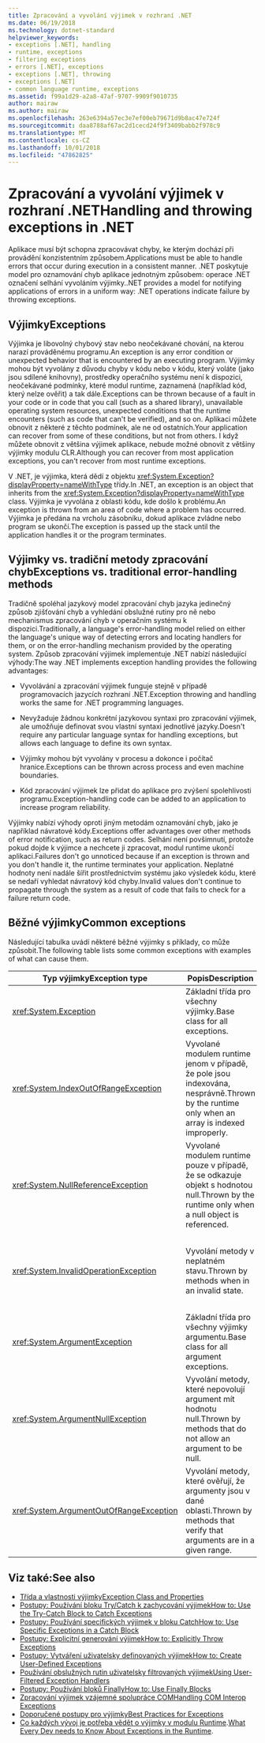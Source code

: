 ```yaml
---
title: Zpracování a vyvolání výjimek v rozhraní .NET
ms.date: 06/19/2018
ms.technology: dotnet-standard
helpviewer_keywords:
- exceptions [.NET], handling
- runtime, exceptions
- filtering exceptions
- errors [.NET], exceptions
- exceptions [.NET], throwing
- exceptions [.NET]
- common language runtime, exceptions
ms.assetid: f99a1d29-a2a8-47af-9707-9909f9010735
author: mairaw
ms.author: mairaw
ms.openlocfilehash: 263e6394a57ec3e7ef00eb79671d9b8ac47e724f
ms.sourcegitcommit: daa8788af67ac2d1cecd24f9f3409babb2f978c9
ms.translationtype: MT
ms.contentlocale: cs-CZ
ms.lasthandoff: 10/01/2018
ms.locfileid: "47862825"
---
```

# <a name="handling-and-throwing-exceptions-in-net"></a><span data-ttu-id="ad07c-102">Zpracování a vyvolání výjimek v rozhraní .NET</span><span class="sxs-lookup"><span data-stu-id="ad07c-102">Handling and throwing exceptions in .NET</span></span>

<span data-ttu-id="ad07c-103">Aplikace musí být schopna zpracovávat chyby, ke kterým dochází při provádění konzistentním způsobem.</span><span class="sxs-lookup"><span data-stu-id="ad07c-103">Applications must be able to handle errors that occur during execution in a consistent manner.</span></span> <span data-ttu-id="ad07c-104">.NET poskytuje model pro oznamování chyb aplikace jednotným způsobem: operace .NET označení selhání vyvoláním výjimky.</span><span class="sxs-lookup"><span data-stu-id="ad07c-104">.NET provides a model for notifying applications of errors in a uniform way: .NET operations indicate failure by throwing exceptions.</span></span>

## <a name="exceptions"></a><span data-ttu-id="ad07c-105">Výjimky</span><span class="sxs-lookup"><span data-stu-id="ad07c-105">Exceptions</span></span>

<span data-ttu-id="ad07c-106">Výjimka je libovolný chybový stav nebo neočekávané chování, na kterou narazí prováděnému programu.</span><span class="sxs-lookup"><span data-stu-id="ad07c-106">An exception is any error condition or unexpected behavior that is encountered by an executing program.</span></span> <span data-ttu-id="ad07c-107">Výjimky mohou být vyvolány z důvodu chyby v kódu nebo v kódu, který voláte (jako jsou sdílené knihovny), prostředky operačního systému není k dispozici, neočekávané podmínky, které modul runtime, zaznamená (například kód, který nelze ověřit) a tak dále.</span><span class="sxs-lookup"><span data-stu-id="ad07c-107">Exceptions can be thrown because of a fault in your code or in code that you call (such as a shared library), unavailable operating system resources, unexpected conditions that the runtime encounters (such as code that can't be verified), and so on.</span></span> <span data-ttu-id="ad07c-108">Aplikaci můžete obnovit z některé z těchto podmínek, ale ne od ostatních.</span><span class="sxs-lookup"><span data-stu-id="ad07c-108">Your application can recover from some of these conditions, but not from others.</span></span> <span data-ttu-id="ad07c-109">I když můžete obnovit z většina výjimek aplikace, nebude možné obnovit z většiny výjimky modulu CLR.</span><span class="sxs-lookup"><span data-stu-id="ad07c-109">Although you can recover from most application exceptions, you can't recover from most runtime exceptions.</span></span>

<span data-ttu-id="ad07c-110">V .NET, je výjimka, která dědí z objektu <xref:System.Exception?displayProperty=nameWithType> třídy.</span><span class="sxs-lookup"><span data-stu-id="ad07c-110">In .NET, an exception is an object that inherits from the <xref:System.Exception?displayProperty=nameWithType> class.</span></span> <span data-ttu-id="ad07c-111">Výjimka je vyvolána z oblasti kódu, kde došlo k problému.</span><span class="sxs-lookup"><span data-stu-id="ad07c-111">An exception is thrown from an area of code where a problem has occurred.</span></span> <span data-ttu-id="ad07c-112">Výjimka je předána na vrcholu zásobníku, dokud aplikace zvládne nebo program se ukončí.</span><span class="sxs-lookup"><span data-stu-id="ad07c-112">The exception is passed up the stack until the application handles it or the program terminates.</span></span>

## <a name="exceptions-vs-traditional-error-handling-methods"></a><span data-ttu-id="ad07c-113">Výjimky vs. tradiční metody zpracování chyb</span><span class="sxs-lookup"><span data-stu-id="ad07c-113">Exceptions vs. traditional error-handling methods</span></span>

<span data-ttu-id="ad07c-114">Tradičně spoléhal jazykový model zpracování chyb jazyka jedinečný způsob zjišťování chyb a vyhledání obslužné rutiny pro ně nebo mechanismus zpracování chyb v operačním systému k dispozici.</span><span class="sxs-lookup"><span data-stu-id="ad07c-114">Traditionally, a language's error-handling model relied on either the language's unique way of detecting errors and locating handlers for them, or on the error-handling mechanism provided by the operating system.</span></span> <span data-ttu-id="ad07c-115">Způsob zpracování výjimek implementuje .NET nabízí následující výhody:</span><span class="sxs-lookup"><span data-stu-id="ad07c-115">The way .NET implements exception handling provides the following advantages:</span></span>

- <span data-ttu-id="ad07c-116">Vyvolávání a zpracování výjimek funguje stejně v případě programovacích jazycích rozhraní .NET.</span><span class="sxs-lookup"><span data-stu-id="ad07c-116">Exception throwing and handling works the same for .NET programming languages.</span></span>

- <span data-ttu-id="ad07c-117">Nevyžaduje žádnou konkrétní jazykovou syntaxi pro zpracování výjimek, ale umožňuje definovat svou vlastní syntaxi jednotlivé jazyky.</span><span class="sxs-lookup"><span data-stu-id="ad07c-117">Doesn't require any particular language syntax for handling exceptions, but allows each language to define its own syntax.</span></span>

- <span data-ttu-id="ad07c-118">Výjimky mohou být vyvolány v procesu a dokonce i počítač hranice.</span><span class="sxs-lookup"><span data-stu-id="ad07c-118">Exceptions can be thrown across process and even machine boundaries.</span></span>

- <span data-ttu-id="ad07c-119">Kód zpracování výjimek lze přidat do aplikace pro zvýšení spolehlivosti programu.</span><span class="sxs-lookup"><span data-stu-id="ad07c-119">Exception-handling code can be added to an application to increase program reliability.</span></span>

<span data-ttu-id="ad07c-120">Výjimky nabízí výhody oproti jiným metodám oznamování chyb, jako je například návratové kódy.</span><span class="sxs-lookup"><span data-stu-id="ad07c-120">Exceptions offer advantages over other methods of error notification, such as return codes.</span></span> <span data-ttu-id="ad07c-121">Selhání není povšimnutí, protože pokud dojde k výjimce a nechcete ji zpracovat, modul runtime ukončí aplikaci.</span><span class="sxs-lookup"><span data-stu-id="ad07c-121">Failures don't go unnoticed because if an exception is thrown and you don't handle it, the runtime terminates your application.</span></span> <span data-ttu-id="ad07c-122">Neplatné hodnoty není nadále šířit prostřednictvím systému jako výsledek kódu, které se nedaří vyhledat návratový kód chyby.</span><span class="sxs-lookup"><span data-stu-id="ad07c-122">Invalid values don't continue to propagate through the system as a result of code that fails to check for a failure return code.</span></span>

## <a name="common-exceptions"></a><span data-ttu-id="ad07c-123">Běžné výjimky</span><span class="sxs-lookup"><span data-stu-id="ad07c-123">Common exceptions</span></span>

<span data-ttu-id="ad07c-124">Následující tabulka uvádí některé běžné výjimky s příklady, co může způsobit.</span><span class="sxs-lookup"><span data-stu-id="ad07c-124">The following table lists some common exceptions with examples of what can cause them.</span></span>

| <span data-ttu-id="ad07c-125">Typ výjimky</span><span class="sxs-lookup"><span data-stu-id="ad07c-125">Exception type</span></span> | <span data-ttu-id="ad07c-126">Popis</span><span class="sxs-lookup"><span data-stu-id="ad07c-126">Description</span></span> | <span data-ttu-id="ad07c-127">Příklad</span><span class="sxs-lookup"><span data-stu-id="ad07c-127">Example</span></span> |
| -------------- | ----------- | ------- |
| <xref:System.Exception> | <span data-ttu-id="ad07c-128">Základní třída pro všechny výjimky.</span><span class="sxs-lookup"><span data-stu-id="ad07c-128">Base class for all exceptions.</span></span> | <span data-ttu-id="ad07c-129">Žádný (použijte odvozené třídy této výjimky).</span><span class="sxs-lookup"><span data-stu-id="ad07c-129">None (use a derived class of this exception).</span></span> |
| <xref:System.IndexOutOfRangeException> | <span data-ttu-id="ad07c-130">Vyvolané modulem runtime jenom v případě, že pole jsou indexována, nesprávně.</span><span class="sxs-lookup"><span data-stu-id="ad07c-130">Thrown by the runtime only when an array is indexed improperly.</span></span> | <span data-ttu-id="ad07c-131">Došlo k indexování pole mimo platný rozsah:</span><span class="sxs-lookup"><span data-stu-id="ad07c-131">Indexing an array outside its valid range:</span></span> <br /> `arr[arr.Length+1]` |
| <xref:System.NullReferenceException> | <span data-ttu-id="ad07c-132">Vyvolané modulem runtime pouze v případě, že se odkazuje objekt s hodnotou null.</span><span class="sxs-lookup"><span data-stu-id="ad07c-132">Thrown by the runtime only when a null object is referenced.</span></span> | `object o = null;` <br /> `o.ToString();` |
| <xref:System.InvalidOperationException> | <span data-ttu-id="ad07c-133">Vyvolání metody v neplatném stavu.</span><span class="sxs-lookup"><span data-stu-id="ad07c-133">Thrown by methods when in an invalid state.</span></span> | <span data-ttu-id="ad07c-134">Volání `Enumerator.MoveNext()` po odebrání položky ze zdrojové kolekce.</span><span class="sxs-lookup"><span data-stu-id="ad07c-134">Calling `Enumerator.MoveNext()` after removing an item from the underlying collection.</span></span> |
| <xref:System.ArgumentException> | <span data-ttu-id="ad07c-135">Základní třída pro všechny výjimky argumentu.</span><span class="sxs-lookup"><span data-stu-id="ad07c-135">Base class for all argument exceptions.</span></span> | <span data-ttu-id="ad07c-136">Žádný (použijte odvozené třídy této výjimky).</span><span class="sxs-lookup"><span data-stu-id="ad07c-136">None (use a derived class of this exception).</span></span> |
| <xref:System.ArgumentNullException> | <span data-ttu-id="ad07c-137">Vyvolání metody, které nepovolují argument mít hodnotu null.</span><span class="sxs-lookup"><span data-stu-id="ad07c-137">Thrown by methods that do not allow an argument to be null.</span></span> | `String s = null;` <br /> `"Calculate".IndexOf(s);`|
| <xref:System.ArgumentOutOfRangeException> | <span data-ttu-id="ad07c-138">Vyvolání metody, které ověřují, že argumenty jsou v dané oblasti.</span><span class="sxs-lookup"><span data-stu-id="ad07c-138">Thrown by methods that verify that arguments are in a given range.</span></span> | `String s = "string";` <br /> `s.Substring(s.Length+1);` |

## <a name="see-also"></a><span data-ttu-id="ad07c-139">Viz také:</span><span class="sxs-lookup"><span data-stu-id="ad07c-139">See also</span></span>

- [<span data-ttu-id="ad07c-140">Třída a vlastnosti výjimky</span><span class="sxs-lookup"><span data-stu-id="ad07c-140">Exception Class and Properties</span></span>](exception-class-and-properties.md)  
- [<span data-ttu-id="ad07c-141">Postupy: Používání bloku Try/Catch k zachycování výjimek</span><span class="sxs-lookup"><span data-stu-id="ad07c-141">How to: Use the Try-Catch Block to Catch Exceptions</span></span>](how-to-use-the-try-catch-block-to-catch-exceptions.md)  
- [<span data-ttu-id="ad07c-142">Postupy: Používání specifických výjimek v bloku Catch</span><span class="sxs-lookup"><span data-stu-id="ad07c-142">How to: Use Specific Exceptions in a Catch Block</span></span>](how-to-use-specific-exceptions-in-a-catch-block.md)  
- [<span data-ttu-id="ad07c-143">Postupy: Explicitní generování výjimek</span><span class="sxs-lookup"><span data-stu-id="ad07c-143">How to: Explicitly Throw Exceptions</span></span>](how-to-explicitly-throw-exceptions.md)  
- [<span data-ttu-id="ad07c-144">Postupy: Vytváření uživatelsky definovaných výjimek</span><span class="sxs-lookup"><span data-stu-id="ad07c-144">How to: Create User-Defined Exceptions</span></span>](how-to-create-user-defined-exceptions.md)  
- [<span data-ttu-id="ad07c-145">Používání obslužných rutin uživatelsky filtrovaných výjimek</span><span class="sxs-lookup"><span data-stu-id="ad07c-145">Using User-Filtered Exception Handlers</span></span>](using-user-filtered-exception-handlers.md)  
- [<span data-ttu-id="ad07c-146">Postupy: Používání bloků Finally</span><span class="sxs-lookup"><span data-stu-id="ad07c-146">How to: Use Finally Blocks</span></span>](how-to-use-finally-blocks.md)  
- [<span data-ttu-id="ad07c-147">Zpracování výjimek vzájemné spolupráce COM</span><span class="sxs-lookup"><span data-stu-id="ad07c-147">Handling COM Interop Exceptions</span></span>](handling-com-interop-exceptions.md)  
- [<span data-ttu-id="ad07c-148">Doporučené postupy pro výjimky</span><span class="sxs-lookup"><span data-stu-id="ad07c-148">Best Practices for Exceptions</span></span>](best-practices-for-exceptions.md)  
- <span data-ttu-id="ad07c-149">[Co každých vývoj je potřeba vědět o výjimky v modulu Runtime](https://github.com/dotnet/coreclr/blob/master/Documentation/botr/exceptions.md).</span><span class="sxs-lookup"><span data-stu-id="ad07c-149">[What Every Dev needs to Know About Exceptions in the Runtime](https://github.com/dotnet/coreclr/blob/master/Documentation/botr/exceptions.md).</span></span>

